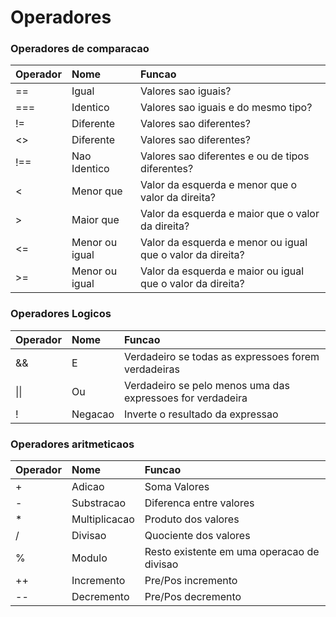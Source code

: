 # Operadores

### Operadores de comparacao

| Operador | Nome | Funcao |
| :--- | :--- | :--- |
|  ==  | Igual          | Valores sao iguais?                                        |
|  === | Identico       | Valores sao iguais e do mesmo tipo?                        |
|  !=  | Diferente      | Valores sao diferentes?                                    |
|  <>  | Diferente      | Valores sao diferentes?                                    |
|  !== | Nao Identico   | Valores sao diferentes e ou de tipos diferentes?           |
|  <   | Menor que      | Valor da esquerda e menor que o valor da direita?          |
|  >   | Maior que      | Valor da esquerda e maior que o valor da direita?          |
|  <=  | Menor ou igual | Valor da esquerda e menor ou igual que o valor da direita? |
|  >=  | Menor ou igual | Valor da esquerda e maior ou igual que o valor da direita? |

### Operadores Logicos

| Operador | Nome | Funcao |
| :---| :--- | :--- |
|  && |    E    | Verdadeiro se todas as expressoes forem verdadeiras          |
|  \|\| |    Ou   | Verdadeiro se pelo menos uma das expressoes for verdadeira |
|  !  | Negacao | Inverte o resultado da expressao                             |

### Operadores aritmeticaos

| Operador | Nome | Funcao |
| :---| :--- | :--- |
|  + | Adicao        | Soma Valores                               |
|  - | Substracao    | Diferenca entre valores                    |
|  * | Multiplicacao | Produto dos valores                        |
|  / | Divisao       | Quociente dos valores                      |
|  % | Modulo        | Resto existente em uma operacao de divisao |
| ++ | Incremento    | Pre/Pos incremento                         |
| -- | Decremento    | Pre/Pos decremento                         |